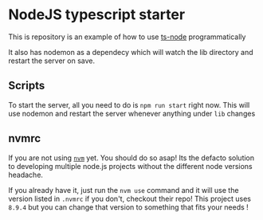 # NodeJS typescript starter 
This is repository is an example of how to use [ts-node](https://github.com/TypeStrong/ts-node) programmatically

It also has nodemon as a dependecy which will watch the lib directory and restart the server on save.

## Scripts

To start the server, all you need to do is `npm run start` right now. This will use nodemon and restart the server whenever anything under `lib` changes


## nvmrc

If you are not using [`nvm`](https://github.com/creationix/nvm) yet. You should do so asap! Its the defacto solution to developing multiple node.js projects without the different node versions headache.

If you already have it, just run the `nvm use` command and it will use the version listed in `.nvmrc` if you don't, checkout their repo! This project uses `8.9.4` but you can change that version to something that fits your needs !
